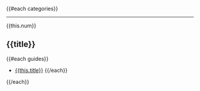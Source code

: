 <!-- Guides for path -->

{{#each categories}}

<hr />

<div class="path--counter">{{this.num}}</div>

## {{title}}

{{#each guides}}
* [{{this.title}}]({{this.id}})
{{/each}}

{{/each}}